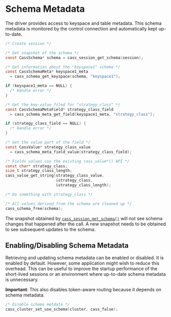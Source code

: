 # Schema Metadata

The driver provides access to keyspace and table metadata. This schema metadata
is monitored by the control connection and automatically kept up-to-date.

```c
/* Create session */

/* Get snapshot of the schema */
const CassSchema* schema = cass_session_get_schema(session);

/* Get information about the "keyspace1" schema */
const CassSchemaMeta* keyspace1_meta
  = cass_schema_get_keyspace(schema, "keyspace1");

if (keyspace1_meta == NULL) {
  /* Handle error */
}

/* Get the key-value filed for "strategy_class" */
const CassSchemaMetaField* strategy_class_field
  = cass_schema_meta_get_field(keyspace1_meta, "strategy_class");

if (strategy_class_field == NULL) {
  /* Handle error */
}

/* Get the value part of the field */
const CassValue* strategy_class_value
  = cass_schema_meta_field_value(strategy_class_field);

/* Fields values use the existing cass_value*() API */
const char* strategy_class;
size_t strategy_class_length;
cass_value_get_string(strategy_class_value,
                      &strategy_class,
                      &strategy_class_length);

/* Do something with strategy_class */

/* All values derived from the schema are cleaned up */
cass_schema_free(schema);
```

The snapshot obtained by [`cass_session_get_schema()`] will not see schema changes
that happened after the call. A new snapshot needs to be obtained to see
subsequent updates to the schema.

## Enabling/Disabling Schema Metadata

Retrieving and updating schema metadata can be enabled or disabled. It is
enabled by default. However, some application might wish to reduce this
overhead. This can be useful to improve the startup performance of the
short-lived sessions or an environment where up-to-date schema metadata is
unnecessary.

**Important**: This also disables token-aware routing because it depends on
schema metadata.

```c
/* Disable schema metdata */
cass_cluster_set_use_schema(cluster, cass_false);
```
[`cass_session_get_schema()`]: http://datastax.github.io/cpp-driver/api/CassSession/#cass-session-get-schema
